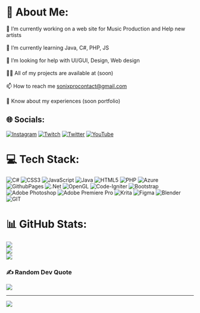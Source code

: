 # 💫 About Me:
🔭 I’m currently working on a web site for Music Production and Help new artists<br><br>👯 I’m currently learning Java, C#, PHP, JS<br><br>🤝 I’m looking for help with UI/GUI, Design, Web design<br><br>👨‍💻 All of my projects are available at (soon)<br><br>📫 How to reach me sonixprocontact@gmail.com<br><br>📄 Know about my experiences (soon portfolio)


## 🌐 Socials:
[![Instagram](https://img.shields.io/badge/Instagram-%23E4405F.svg?logo=Instagram&logoColor=white)](https://instagram.com/sonixbts) [![Twitch](https://img.shields.io/badge/Twitch-%239146FF.svg?logo=Twitch&logoColor=white)](https://twitch.tv/SoNixBeats_) [![Twitter](https://img.shields.io/badge/Twitter-%231DA1F2.svg?logo=Twitter&logoColor=white)](https://twitter.com/@marxsnx) [![YouTube](https://img.shields.io/badge/YouTube-%23FF0000.svg?logo=YouTube&logoColor=white)](https://youtube.com/@@sonixbeats2023) 

# 💻 Tech Stack:
![C#](https://img.shields.io/badge/c%23-%23239120.svg?style=flat-square&logo=c-sharp&logoColor=white) ![CSS3](https://img.shields.io/badge/css3-%231572B6.svg?style=flat-square&logo=css3&logoColor=white) ![JavaScript](https://img.shields.io/badge/javascript-%23323330.svg?style=flat-square&logo=javascript&logoColor=%23F7DF1E) ![Java](https://img.shields.io/badge/java-%23ED8B00.svg?style=flat-square&logo=openjdk&logoColor=white) ![HTML5](https://img.shields.io/badge/html5-%23E34F26.svg?style=flat-square&logo=html5&logoColor=white) ![PHP](https://img.shields.io/badge/php-%23777BB4.svg?style=flat-square&logo=php&logoColor=white) ![Azure](https://img.shields.io/badge/azure-%230072C6.svg?style=flat-square&logo=microsoftazure&logoColor=white) ![GithubPages](https://img.shields.io/badge/github%20pages-121013?style=flat-square&logo=github&logoColor=white) ![.Net](https://img.shields.io/badge/.NET-5C2D91?style=flat-square&logo=.net&logoColor=white) ![OpenGL](https://img.shields.io/badge/OpenGL-%23FFFFFF.svg?style=flat-square&logo=opengl) ![Code-Igniter](https://img.shields.io/badge/CodeIgniter-%23EF4223.svg?style=flat-square&logo=codeIgniter&logoColor=white) ![Bootstrap](https://img.shields.io/badge/bootstrap-%238511FA.svg?style=flat-square&logo=bootstrap&logoColor=white) ![Adobe Photoshop](https://img.shields.io/badge/adobe%20photoshop-%2331A8FF.svg?style=flat-square&logo=adobe%20photoshop&logoColor=white) ![Adobe Premiere Pro](https://img.shields.io/badge/Adobe%20Premiere%20Pro-9999FF.svg?style=flat-square&logo=Adobe%20Premiere%20Pro&logoColor=white) ![Krita](https://img.shields.io/badge/Krita-203759?style=flat-square&logo=krita&logoColor=EEF37B) ![Figma](https://img.shields.io/badge/figma-%23F24E1E.svg?style=flat-square&logo=figma&logoColor=white) ![Blender](https://img.shields.io/badge/blender-%23F5792A.svg?style=flat-square&logo=blender&logoColor=white) ![GIT](https://img.shields.io/badge/Git-fc6d26?style=flat-square&logo=git&logoColor=white)
# 📊 GitHub Stats:
![](https://github-readme-stats.vercel.app/api?username=sonixbeats&theme=dark&hide_border=false&include_all_commits=false&count_private=false)<br/>
![](https://github-readme-streak-stats.herokuapp.com/?user=sonixbeats&theme=dark&hide_border=false)<br/>
![](https://github-readme-stats.vercel.app/api/top-langs/?username=sonixbeats&theme=dark&hide_border=false&include_all_commits=false&count_private=false&layout=compact)

### ✍️ Random Dev Quote
![](https://quotes-github-readme.vercel.app/api?type=horizontal&theme=dark)

---
[![](https://visitcount.itsvg.in/api?id=sonixbeats&icon=6&color=7)](https://visitcount.itsvg.in)

<!-- Proudly created with GPRM ( https://gprm.itsvg.in ) -->
